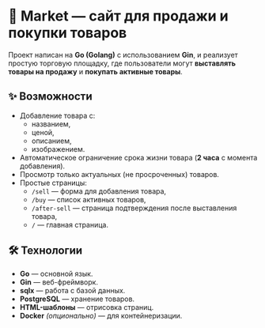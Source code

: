 # 🛒 Market — сайт для продажи и покупки товаров

Проект написан на **Go (Golang)** с использованием **Gin**, и реализует простую торговую площадку, где пользователи могут **выставлять товары на продажу** и **покупать активные товары**.  

## ✨ Возможности
- Добавление товара с:
  - названием,
  - ценой,
  - описанием,
  - изображением.  
- Автоматическое ограничение срока жизни товара (**2 часа** с момента добавления).
- Просмотр только актуальных (не просроченных) товаров.
- Простые страницы:
  - `/sell` — форма для добавления товара,
  - `/buy` — список активных товаров,
  - `/after-sell` — страница подтверждения после выставления товара,
  - `/` — главная страница.

## 🛠 Технологии
- **Go** — основной язык.
- **Gin** — веб-фреймворк.
- **sqlx** — работа с базой данных.
- **PostgreSQL** — хранение товаров.
- **HTML-шаблоны** — отрисовка страниц.
- **Docker** *(опционально)* — для контейнеризации.

